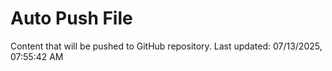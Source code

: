 # Auto Push File

Content that will be pushed to GitHub repository.
Last updated: 07/13/2025, 07:55:42 AM